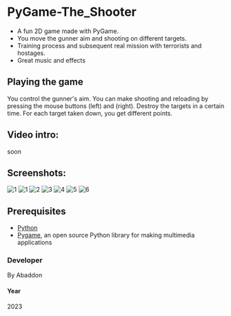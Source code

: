 # PyGame-The_Shooter

- A fun 2D game made with PyGame.
- You move the gunner aim and shooting on different targets.
- Training process and subsequent real mission with terrorists and hostages.
- Great music and effects

## Playing the game
You control the gunner's aim.
You can make shooting and reloading by pressing the mouse buttons (left) and (right).
Destroy the targets in a certain time.
For each target taken down, you get different points.

## Video intro:
soon

## Screenshots:
![1](https://user-images.githubusercontent.com/51271834/210250090-7ce7f438-0563-4b4a-85af-f8ce0c9fa674.png)
![1](https://user-images.githubusercontent.com/51271834/210587199-fb64b64b-cbd0-4380-a2cc-3b32801ac002.png)
![2](https://user-images.githubusercontent.com/51271834/210587213-816455eb-fcda-4061-859c-6d524a3fcb30.png)
![3](https://user-images.githubusercontent.com/51271834/210587226-b76af481-a751-480b-a5f5-5ee37264e189.png)
![4](https://user-images.githubusercontent.com/51271834/210587238-8362d649-091c-43b2-9840-445abecc2102.png)
![5](https://user-images.githubusercontent.com/51271834/210587251-001da6a4-35cd-457b-ac96-09549e6a5f1e.png)
![6](https://user-images.githubusercontent.com/51271834/210593790-a04f1b92-311e-4442-b19e-e40182a7eebf.png)

## Prerequisites
- [Python](https://www.python.org)
- [Pygame](https://www.pygame.org/news), an open source Python library for making multimedia applications

### Developer
By Abaddon

#### Year
2023
